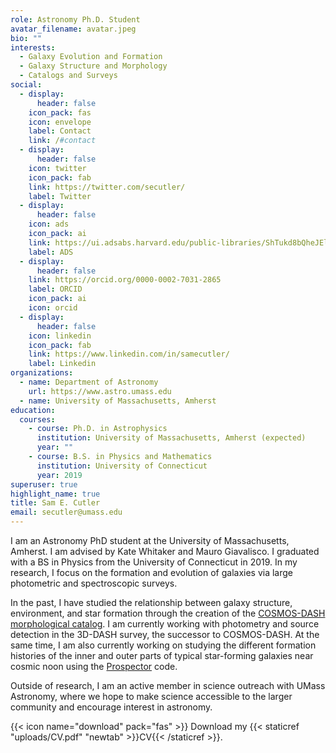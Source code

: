 ```yaml
---
role: Astronomy Ph.D. Student
avatar_filename: avatar.jpeg
bio: ""
interests:
  - Galaxy Evolution and Formation
  - Galaxy Structure and Morphology
  - Catalogs and Surveys
social:
  - display:
      header: false
    icon_pack: fas
    icon: envelope
    label: Contact
    link: /#contact
  - display:
      header: false
    icon: twitter
    icon_pack: fab
    link: https://twitter.com/secutler/
    label: Twitter
  - display:
      header: false
    icon: ads
    icon_pack: ai
    link: https://ui.adsabs.harvard.edu/public-libraries/ShTukd8bQheJElBUSu322A
    label: ADS
  - display:
      header: false
    link: https://orcid.org/0000-0002-7031-2865
    label: ORCID
    icon_pack: ai
    icon: orcid
  - display:
      header: false
    icon: linkedin
    icon_pack: fab
    link: https://www.linkedin.com/in/samecutler/
    label: Linkedin
organizations:
  - name: Department of Astronomy
    url: https://www.astro.umass.edu
  - name: University of Massachusetts, Amherst
education:
  courses:
    - course: Ph.D. in Astrophysics
      institution: University of Massachusetts, Amherst (expected)
      year: ""
    - course: B.S. in Physics and Mathematics
      institution: University of Connecticut
      year: 2019
superuser: true
highlight_name: true
title: Sam E. Cutler
email: secutler@umass.edu
---
```

I am an Astronomy PhD student at the University of Massachusetts, Amherst. I am advised by Kate Whitaker and Mauro Giavalisco. I graduated with a BS in Physics from the University of Connecticut in 2019. In my research, I focus on the formation and evolution of galaxies via large photometric and spectroscopic surveys.

In the past, I have studied the relationship between galaxy structure, environment, and star formation through the creation of the [COSMOS-DASH morphological catalog](https://archive.stsci.edu/hlsp/cosmos-dash).  I am currently working with photometry and source detection in the 3D-DASH survey, the successor to COSMOS-DASH. At the same time, I am also currently working on studying the different formation histories of the inner and outer parts of typical star-forming galaxies near cosmic noon using the [Prospector](https://prospect.readthedocs.io) code.

Outside of research, I am an active member in science outreach with UMass Astronomy, where we hope to make science accessible to the larger community and encourage interest in astronomy.

{{< icon name="download" pack="fas" >}} Download my {{< staticref "uploads/CV.pdf" "newtab" >}}CV{{< /staticref >}}.
